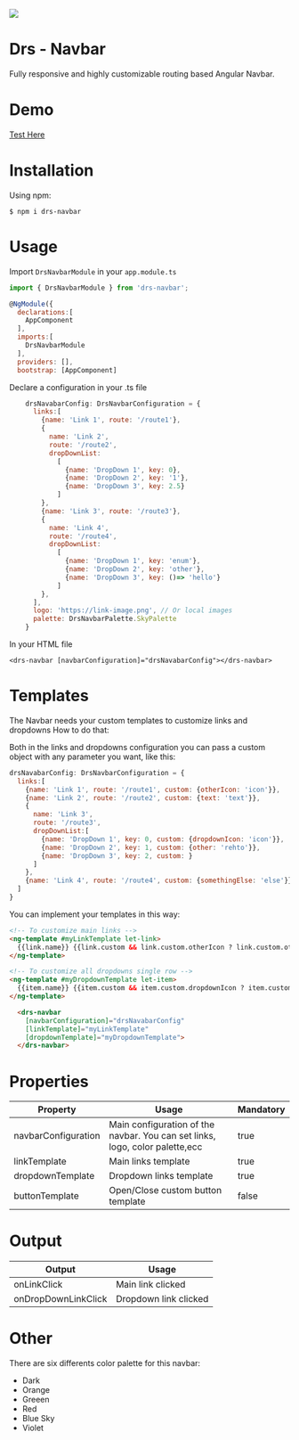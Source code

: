 
[![](https://img.shields.io/github/followers/RossiFire?label=Github&style=for-the-badge)](https://github.com/RossiFire)

# Drs - Navbar 

Fully responsive and highly customizable routing based Angular Navbar.

# Demo

[Test Here](https://codesandbox.io/embed/practical-night-1ueohq?fontsize=14&hidenavigation=1&theme=dark)

# Installation

Using npm:
```shell
$ npm i drs-navbar
```

# Usage

Import `DrsNavbarModule` in your `app.module.ts`
```js
import { DrsNavbarModule } from 'drs-navbar';

@NgModule({
  declarations:[
    AppComponent
  ],
  imports:[
    DrsNavbarModule
  ],
  providers: [],
  bootstrap: [AppComponent]
```

Declare a configuration in your .ts file
```js
    drsNavabarConfig: DrsNavbarConfiguration = {
      links:[
        {name: 'Link 1', route: '/route1'},
        {
          name: 'Link 2', 
          route: '/route2',
          dropDownList: 
            [
              {name: 'DropDown 1', key: 0},
              {name: 'DropDown 2', key: '1'},
              {name: 'DropDown 3', key: 2.5}
            ]
        },
        {name: 'Link 3', route: '/route3'},
        {
          name: 'Link 4', 
          route: '/route4',
          dropDownList: 
            [
              {name: 'DropDown 1', key: 'enum'},
              {name: 'DropDown 2', key: 'other'},
              {name: 'DropDown 3', key: ()=> 'hello'}
            ]
        },
      ],
      logo: 'https://link-image.png', // Or local images
      palette: DrsNavbarPalette.SkyPalette
    }
```

In your HTML file
```shell
<drs-navbar [navbarConfiguration]="drsNavabarConfig"></drs-navbar>
```

# Templates
The Navbar needs your custom templates to customize links and dropdowns
How to do that:

Both in the links and dropdowns configuration you can pass a custom object with any parameter you want, like this:
```js
drsNavabarConfig: DrsNavbarConfiguration = {
  links:[
    {name: 'Link 1', route: '/route1', custom: {otherIcon: 'icon'}},
    {name: 'Link 2', route: '/route2', custom: {text: 'text'}},
    {
      name: 'Link 3', 
      route: '/route3',
      dropDownList:[
        {name: 'DropDown 1', key: 0, custom: {dropdownIcon: 'icon'}},
        {name: 'DropDown 2', key: 1, custom: {other: 'rehto'}},
        {name: 'DropDown 3', key: 2, custom: }
      ]
    },
    {name: 'Link 4', route: '/route4', custom: {somethingElse: 'else'}},
  ]
}
```

You can implement your templates in this way:

```HTML
<!-- To customize main links -->
<ng-template #myLinkTemplate let-link>
  {{link.name}} {{link.custom && link.custom.otherIcon ? link.custom.otherIcon : ''}}
</ng-template>

<!-- To customize all dropdowns single row -->
<ng-template #myDropdownTemplate let-item>
  {{item.name}} {{item.custom && item.custom.dropdownIcon ? item.custom.dropdownIcon : ''}}
</ng-template>

  <drs-navbar 
    [navbarConfiguration]="drsNavabarConfig" 
    [linkTemplate]="myLinkTemplate" 
    [dropdownTemplate]="myDropdownTemplate">
  </drs-navbar>
```


# Properties
 Property | Usage | Mandatory
------------- | ------------- | -------------
 navbarConfiguration  | Main configuration of the navbar. You can set links, logo, color palette,ecc | true  
 linkTemplate  | Main links template | true
 dropdownTemplate  | Dropdown links template | true
 buttonTemplate  | Open/Close custom button template  | false

# Output
 Output | Usage
------------- | -------------
 onLinkClick  |  Main link clicked
 onDropDownLinkClick  |  Dropdown link clicked

# Other
There are six differents color palette for this navbar:
* Dark
* Orange
* Greeen
* Red
* Blue Sky
* Violet

